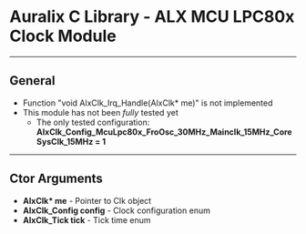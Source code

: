 # Auralix C Library - ALX MCU LPC80x Clock Module
---
## General
- Function "void AlxClk_Irq_Handle(AlxClk* me)" is not implemented
- This module has not been *fully* tested yet
    - The only tested configuration: __AlxClk_Config_McuLpc80x_FroOsc_30MHz_Mainclk_15MHz_CoreSysClk_15MHz = 1__

---
## Ctor Arguments
- __AlxClk* me__ - Pointer to Clk object
- __AlxClk_Config config__ - Clock configuration enum
- __AlxClk_Tick tick__ - Tick time enum
